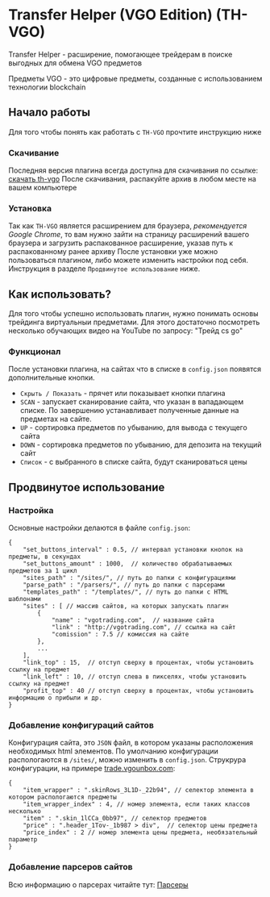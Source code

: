 # Transfer Helper (VGO Edition) (TH-VGO)

Transfer Helper - расширение, помогающее трейдерам в поиске выгодных для обмена VGO предметов

Предметы VGO - это цифровые предметы, созданные с использованием технологии blockchain

## Начало работы

Для того чтобы понять как работать с `TH-VGO` прочтите инструкцию ниже

### Скачивание

Последняя версия плагина всегда доступна для скачивания по ссылке: [скачать th-vgo](https://github.com/stiflerproger/transfer-helper-vgo/archive/master.zip)
После скачивания, распакуйте архив в любом месте на вашем компьютере

### Установка

Так как `TH-VGO` является расширением для браузера, *рекомендуется Google Chrome*, то вам нужно зайти на страницу расширений вашего браузера и загрузить распакованное расширение, указав путь к распакованному ранее архиву
После установки уже можно пользоваться плагином, либо можете изменить настройки под себя. Инструкция в разделе `Продвинутое использование` ниже.

## Как использовать?

Для того чтобы успешно использовать плагин, нужно понимать основы трейдинга виртуальныи предметами. Для этого достаточно посмотреть несколько обучающих видео на YouTube по запросу: "Трейд cs go"

### Функционал

После установки плагина, на сайтах что в списке в `config.json` появятся дополнительные кнопки.
  
  - `Скрыть / Показать` - прячет или показывает кнопки плагина
  - `SCAN` - запускает сканирование сайта, что указан в вападающем списке. По завершению устанавливает полученные данные на предметах на сайте.
  - `UP` - сортировка предметов по убыванию, для вывода с текущего сайта
  - `DOWN` - сортировка предметов по убыванию, для депозита на текущий сайт
  - `Список` - с выбранного в списке сайта, будут сканироваться цены


## Продвинутое использование

### Настройка

Основные настройки делаются в файле `config.json`:

```
{
	"set_buttons_interval" : 0.5, // интервал установки кнопок на предметы, в секундах
	"set_buttons_amount" : 1000,  // количество обрабатываемых предметов за 1 цикл
	"sites_path" : "/sites/", // путь до папки с конфигурациями
	"parse_path" : "/parsers/", // путь до папки с парсерами
	"templates_path" : "/templates/", // путь до папки с HTML шаблонами
	"sites" : [ // массив сайтов, на которых запускать плагин
		{
			"name" : "vgotrading.com",  // название сайта
			"link" : "http://vgotrading.com", // ссылка на сайт
			"comission" : 7.5 // комиссия на сайте
		},
		...
	],
	"link_top" : 15,  // отступ сверху в процентах, чтобы установить ссылку на предмет
	"link_left" : 10, // отступ слева в пикселях, чтобы установить ссылку на предмет
	"profit_top" : 40 // отступ сверху в процентах, чтобы установить информацию о прибыли и др.
}
```

### Добавление конфигураций сайтов

Конфигурация сайта, это `JSON` файл, в котором указаны расположения необходимых html элементов.
По умолчанию конфигурации распологаются в `/sites/`, можно изменить в `config.json`.
Струкрура конфигурации, на примере [trade.vgounbox.com](http://trade.vgounbox.com):

```
{
	"item_wrapper" : ".skinRows_3L1D-_22b94", // селектор элемента в котором распологаются предметы
	"item_wrapper_index" : 4, // номер элемента, если таких классов несколько
	"item" : ".skin_1lCCa_0bb97", // селектор предметов
	"price" : ".header_1Tov-_1b987 > div",  // селектор цены предмета
	"price_index" : 2 // номер элемента цены предмета, необязательный параметр
}
```

### Добавление парсеров сайтов

Всю информацию о парсерах читайте тут: [Парсеры](https://github.com/stiflerproger/transfer-helper-vgo/tree/master/parsers)


